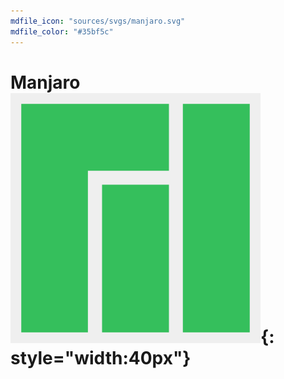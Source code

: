 ```yaml
---
mdfile_icon: "sources/svgs/manjaro.svg"
mdfile_color: "#35bf5c"
---
```


# Manjaro ![](../sources/svgs/manjaro.svg){: style="width:40px"}

